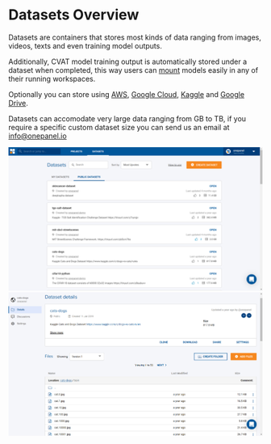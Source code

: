 # Datasets Overview

Datasets are containers that stores most kinds of data ranging from images, videos, texts and even training model outputs.

Additionally, CVAT model training output is automatically stored under a dataset when completed, this way users can [mount](mount.md) models easily in any of their running workspaces.

Optionally you can store using [AWS](create-aws.md), [Google Cloud](create-google.md), [Kaggle](create-kaggle.md) and [Google Drive](create-google.md).

Datasets can accomodate very large data ranging from GB to TB, if you require a specific custom dataset size you can send us an email at info@onepanel.io

![](../assets/img/datasets_overview1.png)
![](../assets/img/datasets_overview2.png)